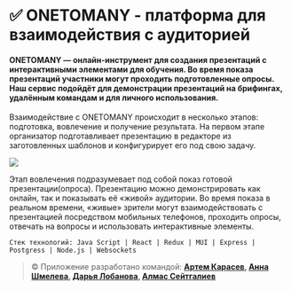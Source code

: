 
# :white_check_mark: ONETOMANY - платформа для взаимодействия с аудиторией

#### ONETOMANY — онлайн-инструмент для создания презентаций с интерактивными элементами для обучения. Во время показа презентаций участники могут проходить подготовленные опросы. Наш сервис подойдёт для демонстрации презентаций на брифингах, удалённым командам и для личного использования.

Взаимодействие с ONETOMANY происходит в несколько этапов: подготовка, вовлечение и получение результата. 
На первом этапе организатор подготавливает презентацию в редакторе из заготовленных шаблонов и конфигурирует его под свою задачу.

![](https://i.yapx.cc/Toref.gif)

Этап вовлечения подразумевает под собой показ готовой презентации(опроса). Презентацию можно демонстрировать как онлайн, так и показывать её «живой» аудитории. Во время показа в реальном времени, «живые» зрители могут взаимодействовать с презентацией посредством мобильных телефонов, проходить опросы, отвечать на вопросы и использовать интерактивные элементы.

```shell
Стек технологий: Java Script | React | Redux | MUI | Express | Postgress | Node.js | Websockets
```
> &copy; Приложение разработано командой: **[Артем Карасев](https://github.com/ETOPS7), [Анна Шмелева](https://github.com/Jihiko-Anna), [Дарья Лобанова](https://github.com/dashrys), [Алмас Сейтгалиев](https://github.com/Diamondooooo)**


